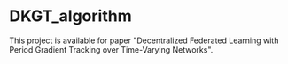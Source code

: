 # DKGT_algorithm
This project is available for paper "Decentralized Federated Learning with Period Gradient Tracking over Time-Varying Networks".
